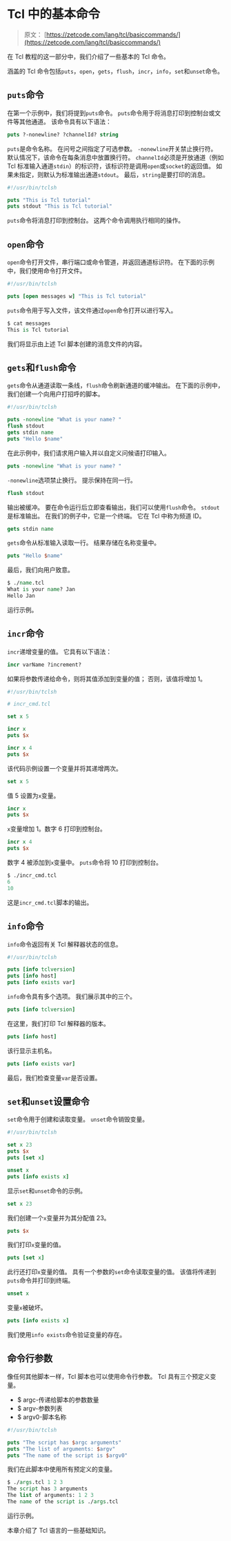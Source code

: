 # Tcl 中的基本命令

> 原文： [https://zetcode.com/lang/tcl/basiccommands/](https://zetcode.com/lang/tcl/basiccommands/)

在 Tcl 教程的这一部分中，我们介绍了一些基本的 Tcl 命令。

涵盖的 Tcl 命令包括`puts`，`open`，`gets`，`flush`，`incr`，`info`，`set`和`unset`命令。

## `puts`命令

在第一个示例中，我们将提到`puts`命令。 `puts`命令用于将消息打印到控制台或文件等其他通道。 该命令具有以下语法：

```tcl
puts ?-nonewline? ?channelId? string

```

`puts`是命令名称。 在问号之间指定了可选参数。
`-nonewline`开关禁止换行符。 默认情况下，该命令在每条消息中放置换行符。 `channelId`必须是开放通道（例如 Tcl 标准输入通道`stdin`）的标识符，该标识符是调用`open`或`socket`的返回值。 如果未指定，则默认为标准输出通道`stdout`。 最后，`string`是要打印的消息。

```tcl
#!/usr/bin/tclsh

puts "This is Tcl tutorial"
puts stdout "This is Tcl tutorial"

```

`puts`命令将消息打印到控制台。 这两个命令调用执行相同的操作。

## `open`命令

`open`命令打开文件，串行端口或命令管道，并返回通道标识符。 在下面的示例中，我们使用命令打开文件。

```tcl
#!/usr/bin/tclsh

puts [open messages w] "This is Tcl tutorial"

```

`puts`命令用于写入文件，该文件通过`open`命令打开以进行写入。

```tcl
$ cat messages 
This is Tcl tutorial

```

我们将显示由上述 Tcl 脚本创建的消息文件的内容。

## `gets`和`flush`命令

`gets`命令从通道读取一条线，`flush`命令刷新通道的缓冲输出。 在下面的示例中，我们创建一个向用户打招呼的脚本。

```tcl
#!/usr/bin/tclsh

puts -nonewline "What is your name? "
flush stdout
gets stdin name
puts "Hello $name"

```

在此示例中，我们请求用户输入并以自定义问候语打印输入。

```tcl
puts -nonewline "What is your name? "

```

`-nonewline`选项禁止换行。 提示保持在同一行。

```tcl
flush stdout

```

输出被缓冲。 要在命令运行后立即查看输出，我们可以使用`flush`命令。 `stdout`是标准输出。 在我们的例子中，它是一个终端。 它在 Tcl 中称为频道 ID。

```tcl
gets stdin name

```

`gets`命令从标准输入读取一行。 结果存储在名称变量中。

```tcl
puts "Hello $name"

```

最后，我们向用户致意。

```tcl
$ ./name.tcl 
What is your name? Jan
Hello Jan

```

运行示例。

## `incr`命令

`incr`递增变量的值。 它具有以下语法：

```tcl
incr varName ?increment?

```

如果将参数传递给命令，则将其值添加到变量的值； 否则，该值将增加 1。

```tcl
#!/usr/bin/tclsh

# incr_cmd.tcl

set x 5

incr x  
puts $x

incr x 4
puts $x

```

该代码示例设置一个变量并将其递增两次。

```tcl
set x 5

```

值 5 设置为`x`变量。

```tcl
incr x  
puts $x

```

`x`变量增加 1。数字 6 打印到控制台。

```tcl
incr x 4
puts $x

```

数字 4 被添加到`x`变量中。 `puts`命令将 10 打印到控制台。

```tcl
$ ./incr_cmd.tcl 
6
10

```

这是`incr_cmd.tcl`脚本的输出。

## `info`命令

`info`命令返回有关 Tcl 解释器状态的信息。

```tcl
#!/usr/bin/tclsh

puts [info tclversion]
puts [info host]
puts [info exists var]

```

`info`命令具有多个选项。 我们展示其中的三个。

```tcl
puts [info tclversion]

```

在这里，我们打印 Tcl 解释器的版本。

```tcl
puts [info host]

```

该行显示主机名。

```tcl
puts [info exists var]

```

最后，我们检查变量`var`是否设置。

## `set`和`unset`设置命令

`set`命令用于创建和读取变量。 `unset`命令销毁变量。

```tcl
#!/usr/bin/tclsh

set x 23
puts $x
puts [set x]

unset x
puts [info exists x]

```

显示`set`和`unset`命令的示例。

```tcl
set x 23

```

我们创建一个`x`变量并为其分配值 23。

```tcl
puts $x

```

我们打印`x`变量的值。

```tcl
puts [set x]

```

此行还打印`x`变量的值。 具有一个参数的`set`命令读取变量的值。 该值将传递到`puts`命令并打印到终端。

```tcl
unset x

```

变量`x`被破坏。

```tcl
puts [info exists x]

```

我们使用`info exists`命令验证变量的存在。

## 命令行参数

像任何其他脚本一样，Tcl 脚本也可以使用命令行参数。 Tcl 具有三个预定义变量。

*   $ argc-传递给脚本的参数数量
*   $ argv-参数列表
*   $ argv0-脚本名称

```tcl
#!/usr/bin/tclsh

puts "The script has $argc arguments"
puts "The list of arguments: $argv"
puts "The name of the script is $argv0"

```

我们在此脚本中使用所有预定义的变量。

```tcl
$ ./args.tcl 1 2 3 
The script has 3 arguments
The list of arguments: 1 2 3
The name of the script is ./args.tcl

```

运行示例。

本章介绍了 Tcl 语言的一些基础知识。